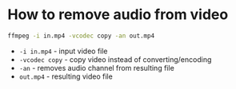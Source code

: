 # How to remove audio from video

```bash
ffmpeg -i in.mp4 -vcodec copy -an out.mp4
```

- `-i in.mp4` - input video file
- `-vcodec copy` - copy video instead of converting/encoding
- `-an` - removes audio channel from resulting file
- `out.mp4` - resulting video file



